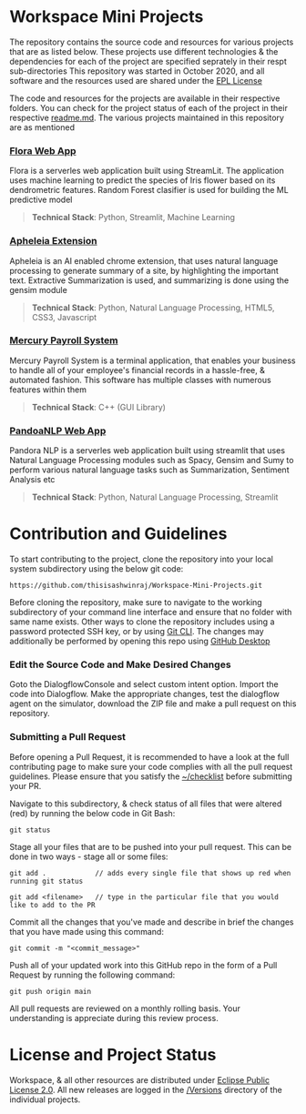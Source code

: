 # Workspace Mini Projects
The repository contains the source code and resources for various projects that are as listed below. These projects use different technologies & the dependencies for each of the project are specified seprately in their respt sub-directories
This repository was started in October 2020, and all software and the resources used are shared under the [EPL License](https://github.com/ashwinraj-in/Workspace/blob/main/LICENSE)

The code and resources for the projects are available in their respective folders. You can check for the project status of each of the project in their respective [readme.md](https://github.com/thisisashwinraj/Workspace-Mini-Projects/blob/main/README.md). The various projects maintained in this repository are as mentioned

### [Flora Web App](https://github.com/ashwinraj-in/Workspace/tree/main/FloraWebApp)
Flora is a serverles web application built using StreamLit. The application uses machine learning to predict the species of Iris flower based on its dendrometric features. Random Forest clasifier is used for building the ML predictive model
> **Technical Stack**: Python, Streamlit, Machine Learning

### [Apheleia Extension](https://github.com/ashwinraj-in/Workspace/tree/main/ApheleiaExtension)
Apheleia is an AI enabled chrome extension, that uses natural language processing to generate summary of a site, by highlighting the important text. Extractive Summarization is used, and summarizing is done using the gensim module
> **Technical Stack**: Python, Natural Language Processing, HTML5, CSS3, Javascript

### [Mercury Payroll System](https://github.com/ashwinraj-in/Workspace/tree/main/MercuryPayrollSystem)
Mercury Payroll System is a terminal application, that enables your business to handle all of your employee's financial records in a hassle-free, & automated fashion. This software has multiple classes with numerous features within them
> **Technical Stack**: C++ (GUI Library)

### [PandoaNLP Web App](https://github.com/ashwinraj-in/Workspace/tree/main/PandoraNLP)
Pandora NLP is a serverles web application built using streamlit that uses Natural Language Processing modules such as Spacy, Gensim and Sumy to perform various natural language tasks such as Summarization, Sentiment Analysis etc
> **Technical Stack**: Python, Natural Language Processing, Streamlit

# Contribution and Guidelines

To start contributing to the project, clone the repository into your local system subdirectory using the below git code:
```
https://github.com/thisisashwinraj/Workspace-Mini-Projects.git
```
Before cloning the repository, make sure to navigate to the working subdirectory of your command line interface and ensure that no folder with same name exists. Other ways to clone the repository includes using a password protected SSH key, or by using [Git CLI](https://cli.github.com/). The changes may additionally be performed by opening this repo using [GitHub Desktop](https://desktop.github.com/)

### Edit the Source Code and Make Desired Changes

Goto the DialogflowConsole and select custom intent option. Import the code into Dialogflow. Make the appropriate changes, test the dialogflow agent on the simulator, download the ZIP file and make a pull request on this repository.

### Submitting a Pull Request
Before opening a Pull Request, it is recommended to have a look at the full contributing page to make sure your code complies with all the pull request guidelines. Please ensure that you satisfy the [~/checklist](https://github.com/thisisashwinraj/JovianBot-ChatBot-For-Social-Good/blob/main/.github/PULL_REQUEST_TEMPLATE/pull_request_template.md) before submitting your PR.

Navigate to this subdirectory, & check status of all files that were altered (red) by running the below code in Git Bash:
```
git status
```
Stage all your files that are to be pushed into your pull request. This can be done in two ways - stage all or some files:
```
git add .            // adds every single file that shows up red when running git status
```
```
git add <filename>   // type in the particular file that you would like to add to the PR
```

Commit all the changes that you've made and describe in brief the changes that you have made using this command:
```
git commit -m "<commit_message>"
```
Push all of your updated work into this GitHub repo in the form of a Pull Request by running the following command:
```
git push origin main
```
All pull requests are reviewed on a monthly rolling basis. Your understanding is appreciate during this review process.

# License and Project Status
Workspace, & all other resources are distributed under [Eclipse Public License 2.0](https://github.com/thisisashwinraj/JovianBot-ChatBot-For-Social-Good/blob/main/LICENSE). All new releases are logged in the [/Versions](https://github.com/thisisashwinraj/JovianBot-ChatBot-For-Social-Good/tree/main/versions) directory of the individual projects.
